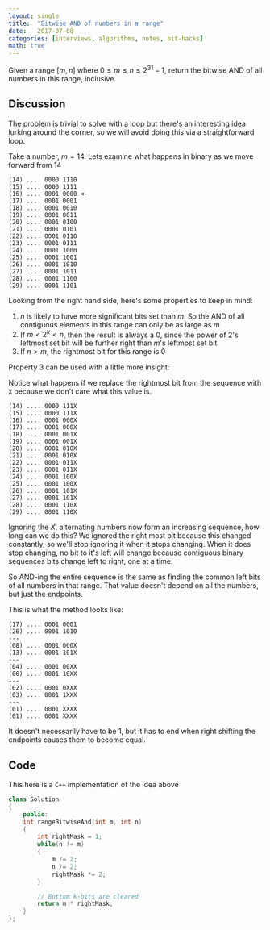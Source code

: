 ```yaml
---
layout: single
title:  "Bitwise AND of numbers in a range"
date:   2017-07-08
categories: [interviews, algorithms, notes, bit-hacks]
math: true
---
```


Given a range $[m, n]$ where $0 \leq m \leq n \leq 2^{31} - 1$, return the bitwise AND of all numbers in this range, inclusive.

## Discussion
The problem is trivial to solve with a loop but there's an interesting idea lurking around the corner, so we will avoid doing this via a straightforward loop.

Take a number, $m = 14$. Lets examine what happens in binary as we move forward from 14

```
(14) .... 0000 1110
(15) .... 0000 1111
(16) .... 0001 0000 <-
(17) .... 0001 0001
(18) .... 0001 0010
(19) .... 0001 0011
(20) .... 0001 0100
(21) .... 0001 0101
(22) .... 0001 0110
(23) .... 0001 0111
(24) .... 0001 1000
(25) .... 0001 1001
(26) .... 0001 1010
(27) .... 0001 1011
(28) .... 0001 1100
(29) .... 0001 1101
```
Looking from the right hand side, here's some properties to keep in mind:

1. $n$ is likely to have more significant bits set than $m$. So the AND of all contiguous elements in this range can only be as large as $m$
2. If $m < 2^k < n$, then the result is always a $0$, since the power of $2$'s leftmost set bit will be further right than $m$'s leftmost set bit
3. If $n > m$, the rightmost bit for this range is $0$

Property $3$ can be used with a little more insight:

Notice what happens if we replace the rightmost bit from the sequence with `X` because we don't care what this value is.
```
(14) .... 0000 111X
(15) .... 0000 111X
(16) .... 0001 000X
(17) .... 0001 000X
(18) .... 0001 001X
(19) .... 0001 001X
(20) .... 0001 010X
(21) .... 0001 010X
(22) .... 0001 011X
(23) .... 0001 011X
(24) .... 0001 100X
(25) .... 0001 100X
(26) .... 0001 101X
(27) .... 0001 101X
(28) .... 0001 110X
(29) .... 0001 110X
```
Ignoring the $X$, alternating numbers now form an increasing sequence, how long can we do this? We ignored the right most bit because this changed constantly, so we'll stop ignoring it when it stops changing. When it does stop changing, no bit to it's left will change because contiguous binary sequences bits change left to right, one at a time.

So AND-ing the entire sequence is the same as finding the common left bits of all numbers in that range. That value doesn't depend on all the numbers, but just the endpoints.

This is what the method looks like:
```
(17) .... 0001 0001
(26) .... 0001 1010
---
(08) .... 0001 000X
(13) .... 0001 101X
---
(04) .... 0001 00XX
(06) .... 0001 10XX
---
(02) .... 0001 0XXX
(03) .... 0001 1XXX
---
(01) .... 0001 XXXX
(01) .... 0001 XXXX
```

It doesn't necessarily have to be $1$, but it has to end when right shifting the endpoints causes them to become equal.

## Code
This here is a `C++` implementation of the idea above
```cpp
class Solution
{
    public:
    int rangeBitwiseAnd(int m, int n)
    {
        int rightMask = 1;
        while(n != m)
        {
            m /= 2;
            n /= 2;
            rightMask *= 2;
        }

        // Bottom k-bits are cleared
        return m * rightMask;
    }
};
```
